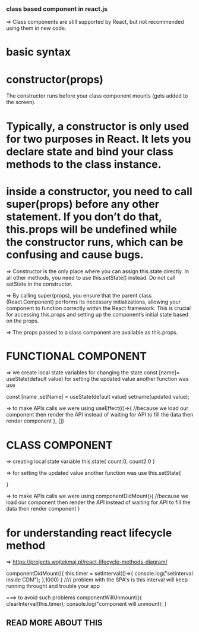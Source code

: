 ### class based component in react.js

=> Class components are still supported by React, but not recommended using them in new code.

# basic syntax
<!-- class Greeting extends Component {
  render() {
    return <h1>Hello, {this.props.name}!</h1>;
  }
} -->

# constructor(props) 
The constructor runs before your class component mounts (gets added to the screen). 
# Typically, a constructor is only used for two purposes in React. It lets you declare state and bind your class methods to the class instance.


# inside a constructor, you need to call super(props) before any other statement. If you don’t do that, this.props will be undefined while the constructor runs, which can be confusing and cause bugs.

=>  Constructor is the only place where you can assign this.state directly. In all other methods, you need to use this.setState() instead. Do not call setState in the constructor.

=> By calling super(props), you ensure that the parent class (React.Component) performs its necessary initializations, allowing your component to function correctly within the React framework. This is crucial for accessing this.props and setting up the component’s initial state based on the props.
 
<!-- class Counter extends Component {
  constructor(props) {
    super(props);

    this.state = { counter: 0 };
    this.handleClick = this.handleClick.bind(this);
  }

  handleClick() {
    // ...
  } -->



=> The props passed to a class component are available as this.props.

<!-- class Greeting extends Component {

 constructor(props) {
    super(props);
    }
  render() {
    return <h1>Hello, {this.props.name}!</h1>;
  }
}

<Greeting name="Taylor" /> -->


# FUNCTIONAL COMPONENT 
=> we create local state variables for changing the state 
const [name]= useState(default value)
for setting the updated value another function was use 

const [name ,setName] = useState(default value)
setname(updated value);

=> to make APIs calls we were using useEffect(()=>{
 //because we load our component then render the API instead of waiting for API to fill the data then render component
}, [])

# CLASS COMPONENT 
=> creating local state variable 
this.state{
    count:0,
    count2:0
}

=> for setting the updated value another function was use 
this.setState{

}

=> to make APIs calls we were using componentDidMount(){
//because we load our component then render the API instead of waiting for API to fill the data then render component
}


# for understanding react lifecycle method
=> https://projects.wojtekmaj.pl/react-lifecycle-methods-diagram/ 




componentDidMount(){
   this.timer =  setInterval(()=>{
     console.log("setinterval inside CDM");
    },1000)
}
//// problem with the SPA's is this interval will keep running throught and trouble your app 

===> to avoid such problems componentWillUnmount(){
    <!-- //is used
    clearInterval(using this variable not id or ref) -->
    clearInterval(this.timer);
    console.log("component will unmount);
}
 
## READ MORE ABOUT THIS 
<!-- const Profile = () =>{
 useEffect(()=>{
  console.log("useEffect");
 },[])

return() =>{
console.log("this is unmounting useEffect");
}
return(
    <div>
    console.log("this is rendering ");
    </div>
)
} -->


